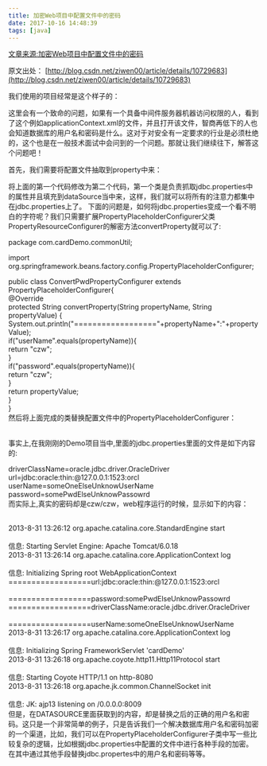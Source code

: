 ```yaml
---
title: 加密Web项目中配置文件中的密码
date: 2017-10-16 14:48:39
tags: [java]
---
```

[文章来源:加密Web项目中配置文件中的密码](http://blog.csdn.net/u011229848/article/details/78249673)


原文出处： [http://blog.csdn.net/ziwen00/article/details/10729683](http://blog.csdn.net/ziwen00/article/details/10729683)

我们使用的项目经常是这个样子的：

<bean id="dataSource" class="org.apache.commons.dbcp.BasicDataSource"  
    destroy-method="close"   
    p:driverClassName="oracle.jdbc.driver.OracleDriver"  
    p:url="jdbc:oracle:thin:@127.0.0.1:1523:orcl"   
    p:username="czw"  
    p:password="czw" /> 
这里会有一个致命的问题，如果有一个具备中间件服务器机器访问权限的人，看到了这个例如applicationContext.xml的文件，并且打开该文件，智商再低下的人也会知道数据库的用户名和密码是什么。这对于对安全有一定要求的行业是必须杜绝的，这个也是在一般技术面试中会问到的一个问题。那就让我们继续往下，解答这个问题吧！

首先，我们需要将配置文件抽取到property中来：
<bean class="org.springframework.beans.factory.config.PropertyPlaceholderConfigurer"  
    p:location="classpath:jdbc.properties"  
    p:fileEncoding="utf-8"  
    />  
      
<bean id="dataSource" class="org.apache.commons.dbcp.BasicDataSource"  
    destroy-method="close"   
    p:driverClassName="${driverClassName}"  
    p:url="${url}"   
    p:username="${userName}"  
    p:password="${password}" /> 

将上面的第一个代码修改为第二个代码，第一个类是负责抓取jdbc.properties中的属性并且填充到dataSource当中来，这样，我们就可以将所有的注意力都集中在jdbc.properties上了。
下面的问题是，如何将jdbc.properties变成一个看不明白的字符呢？我们只需要扩展PropertyPlaceholderConfigurer父类PropertyResourceConfigurer的解密方法convertProperty就可以了:
<!--more-->
package com.cardDemo.commonUtil;  
  
import org.springframework.beans.factory.config.PropertyPlaceholderConfigurer;  
  
public class ConvertPwdPropertyConfigurer extends PropertyPlaceholderConfigurer{  
    @Override  
    protected String convertProperty(String propertyName, String propertyValue) {  
        System.out.println("=================="+propertyName+":"+propertyValue);  
        if("userName".equals(propertyName)){  
            return "czw";  
        }  
        if("password".equals(propertyName)){  
            return "czw";  
        }  
        return propertyValue;  
    }  
}  
然后将上面完成的类替换配置文件中的PropertyPlaceholderConfigurer：

<bean class="com.cardDemo.commonUtil.ConvertPwdPropertyConfigurer"  
    p:location="classpath:jdbc.properties"  
    p:fileEncoding="utf-8"  
    />  
事实上,在我刚刚的Demo项目当中,里面的jdbc.properties里面的文件是如下内容的:

driverClassName=oracle.jdbc.driver.OracleDriver  
url=jdbc:oracle:thin:@127.0.0.1:1523:orcl  
userName=someOneElseUnknowUserName  
password=somePwdElseUnknowPassowrd  
而实际上,真实的密码却是czw/czw，web程序运行的时候，显示如下的内容：

<br/>2013-8-31 13:26:12 org.apache.catalina.core.StandardEngine start
<br/>
<br/>信息: Starting Servlet Engine: Apache Tomcat/6.0.18
<br/>2013-8-31 13:26:14 org.apache.catalina.core.ApplicationContext log
<br/>
<br/>信息: Initializing Spring root WebApplicationContext
<br/>==================url:jdbc:oracle:thin:@127.0.0.1:1523:orcl
<br/>
<br/>==================password:somePwdElseUnknowPassowrd
<br/>==================driverClassName:oracle.jdbc.driver.OracleDriver
<br/>
<br/>==================userName:someOneElseUnknowUserName
<br/>2013-8-31 13:26:17 org.apache.catalina.core.ApplicationContext log
<br/>
<br/>信息: Initializing Spring FrameworkServlet 'cardDemo'
<br/>2013-8-31 13:26:18 org.apache.coyote.http11.Http11Protocol start
<br/>
<br/>信息: Starting Coyote HTTP/1.1 on http-8080
<br/>2013-8-31 13:26:18 org.apache.jk.common.ChannelSocket init
<br/>
<br/>信息: JK: ajp13 listening on /0.0.0.0:8009
<br/>但是，在DATASOURCE里面获取到的内容，却是替换之后的正确的用户名和密码。这只是一个非常简单的例子，只是告诉我们一个解决数据库用户名和密码加密的一个渠道，比如，我们可以在PropertyPlaceholderConfigurer子类中写一些比较复杂的逻辑，比如根据jdbc.properties中配置的文件中进行各种手段的加密。在其中通过其他手段替换jdbc.propertes中的用户名和密码等等。